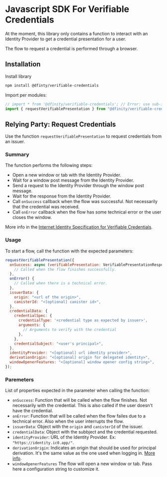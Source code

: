 # Javascript SDK For Verifiable Credentials

At the moment, this library only contains a function to interact with an Identity Provider to get a credential presentation for a user.

The flow to request a credential is performed through a browser.

## Installation

Install library

```bash
npm install @dfinty/verifiable-credentials
```

Import per modules:

```javascript
// import * from '@dfinity/verifiable-credentials'; // Error: use sub-imports, to ensure small app size
import { requestVerifiablePresentation } from "@dfinity/verifiable-credentials/request-verifiable-presentation";
```

## Relying Party: Request Credentials

Use the function `requestVerifiablePresentation` to request credentials from an issuer.

### Summary

The function performs the following steps:

- Open a new window or tab with the Identity Provider.
- Wait for a window post message from the Identity Provider.
- Send a request to the Identity Provider through the window post message.
- Wait for the response from the Identity Provider.
- Call `onSuccess` callback when the flow was successful. Not necessarily that the credential was received.
- Call `onError` callback when the flow has some technical error or the user closes the window.

More info in the [Internet Identity Specification for Verifiable Credentials](https://github.com/dfinity/internet-identity/blob/main/docs/vc-spec.md).

### Usage

To start a flow, call the function with the expected parameters:

```javascript
requestVerifiablePresentation({
  onSuccess: async (verifiablePresentation: VerifiablePresentationResponse) => {
    // Called when the flow finishes successfully.
  },
  onError() {
    // Called when there is a technical error.
  },
  issuerData: {
    origin: "<url of the origin>",
    canisterId: "<[optional] canister id>",
  },
  credentialData: {
    credentialSpec: {
      credentialType: '<credential type as expected by issuer>',
      arguments: {
        // Arguments to verify with the credential
      },
    },
    credentialSubject: "<user's principal>",
  },
  identityProvider: "<[optional] url identity provider>",
  derivationOrigin: "<[optional] origin for delegated identity>",
  windowOpenerFeatures: "<[optional] window opener config string>",
});
```

### Paremeters

List of properties expected in the parameter when calling the function:

- `onSuccess`: Function that will be called when the flow finishes. Not necessarily with the credential. This is also called if the user doesn't have the credential.
- `onError`: Function that will be called when the flow failes due to a technical error. Also when the user interrupts the flow.
- `issuerData`: Object with the `origin` and `canisterId` of the issuer.
- `credentialData`: Object with the subbject and the credential requested.
- `identityProvider`: URL of the Identity Provider. Ex: `"https://identity.ic0.app/"`.
- `derivationOrigin`: Indicates an origin that should be used for principal derivation. It's the same value as the one used when logging in. [More info](https://internetcomputer.org/docs/current/references/ii-spec/#alternative-frontend-origins).
- `windowOpenerFeatures` The flow will open a new window or tab. Pass here a configuration string to customize it.
